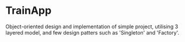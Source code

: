 # TrainApp

Object-oriented design and implementation of simple project, utilising 3 layered model, and few design patters such as 'Singleton' and 'Factory'. 
